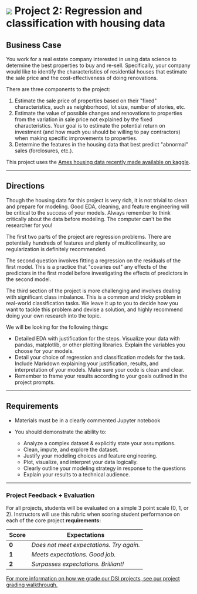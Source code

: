 # ![](https://ga-dash.s3.amazonaws.com/production/assets/logo-9f88ae6c9c3871690e33280fcf557f33.png) Project 2: Regression and classification with housing data

## Business Case

You work for a real estate company interested in using data science to determine the best properties to buy and re-sell. Specifically, your company would like to identify the characteristics of residential houses that estimate the sale price and the cost-effectiveness of doing renovations.

There are three components to the project:

1. Estimate the sale price of properties based on their "fixed" characteristics, such as neighborhood, lot size, number of stories, etc.
2. Estimate the value of possible changes and renovations to properties from the variation in sale price not explained by the fixed characteristics. Your goal is to estimate the potential return on investment (and how much you should be willing to pay contractors) when making specific improvements to properties.
3. Determine the features in the housing data that best predict "abnormal" sales (forclosures, etc.).

This project uses the [Ames housing data recently made available on kaggle](https://www.kaggle.com/c/house-prices-advanced-regression-techniques).

---

## Directions

Though the housing data for this project is very rich, it is not trivial to clean and prepare for modeling. Good EDA, cleaning, and feature engineering will be critical to the success of your models. Always remember to think critically about the data before modeling. The computer can't be the researcher for you!

The first two parts of the project are regression problems. There are potentially hundreds of features and plenty of multicollinearity, so regularization is definitely recommended.

The second question involves fitting a regression on the residuals of the first model. This is a practice that "covaries out" any effects of the predictors in the first model before investigating the effects of predictors in the second model.

The third section of the project is more challenging and involves dealing with significant class imbalance. This is a common and tricky problem in real-world classification tasks. We leave it up to you to decide how you want to tackle this problem and devise a solution, and highly recommend doing your own research into the topic.

We will be looking for the following things:

- Detailed EDA with justification for the steps. Visualize your data with pandas, matplotlib, or other plotting libraries. Explain the variables you choose for your models.
- Detail your choice of regression and classification models for the task. Include Markdown explaining your justification, results, and interpretation of your models. Make sure your code is clean and clear.
- Remember to frame your results according to your goals outlined in the project prompts.

---

## Requirements

- Materials must be in a clearly commented Jupyter notebook
- You should demonstrate the ability to:

    - Analyze a complex dataset & explicitly state your assumptions.
    - Clean, impute, and explore the dataset.
    - Justify your modeling choices and feature engineering.
    - Plot, visualize, and interpret your data logically.
    - Clearly outline your modeling strategy in response to the questions
    - Explain your results to a technical audience.

---

### Project Feedback + Evaluation

For all projects, students will be evaluated on a simple 3 point scale (0, 1, or 2). Instructors will use this rubric when scoring student performance on each of the core project **requirements:** 

   Score | Expectations
    ----- | ------------
    **0** | _Does not meet expectations. Try again._
    **1** | _Meets expectations. Good job._
    **2** | _Surpasses expectations. Brilliant!_


[For more information on how we grade our DSI projects, see our project grading walkthrough.](https://git.generalassemb.ly/dsi-projects/readme/blob/master/README.md)
